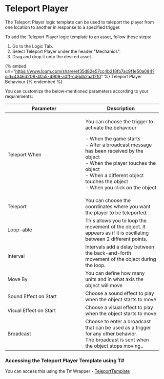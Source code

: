 # Teleport Player

&#x20;The Teleport Player logic template can be used to teleport the player from one location to another in response to a specified trigger.

To add the Teleport Player logic template to an asset, follow these steps:

1. Go to the Logic Tab.
2. Select Teleport Player under the header "Mechanics".
3. Drag and drop it onto the desired asset.

{% embed url="https://www.loom.com/share/ef35d82e57cc4b218fb7ac9f1e50a084?sid=4346d208-40a5-4909-a0ff-cd6db2aa12f0" %}
Teleport Player Behaviour
{% endembed %}

You can customize the below-mentioned parameters according to your requirements:

<table><thead><tr><th width="239">Parameter</th><th>Description</th></tr></thead><tbody><tr><td>Teleport When</td><td><p>You can choose the trigger to activate the behaviour </p><p>- When the game starts<br>- After a broadcast message has been received by the object<br>- When the player touches the object<br>- When a different object touches the object<br>- When you click on the object</p></td></tr><tr><td>Teleport </td><td>You can choose the coordinates where you want the player to be teleported.</td></tr><tr><td>Loop-able</td><td>This allows you to loop the movement of the object. It appears as if it is oscillating between 2 different points.</td></tr><tr><td>Interval</td><td>Intervals add a delay between the back-and-forth movement of the object during the loop.</td></tr><tr><td>Move By</td><td>You can define how many units and in what axis the object will move</td></tr><tr><td>Sound Effect on Start</td><td>Choose a sound effect to play when the object starts to move</td></tr><tr><td>Visual Effect on Start</td><td>Choose a visual effect to play when the object starts to move</td></tr><tr><td>Broadcast </td><td>Choose to enter a broadcast that can be used as a trigger for any other behavior. <br>The broadcast is sent when the object stops moving..</td></tr></tbody></table>

### Accessing the Teleport Player Template using T\#

You can access this using the T# Wrapper - [TeleportTemplate](../../coding-using-t/t-logic-template-wrappers.md#teleporttemplate)

